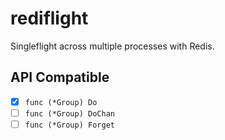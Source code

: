 # rediflight

Singleflight across multiple processes with Redis.

## API Compatible
- [x] `func (*Group) Do`
- [ ] `func (*Group) DoChan`
- [ ] `func (*Group) Forget`
